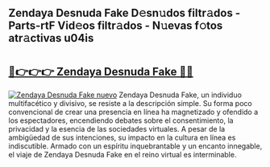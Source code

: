 ## Zendaya Desnuda Fake D𝚎sn𝚞dos filtr𝚊dos - Parts-rtF Vid𝚎os filtr𝚊dos - N𝚞evas f𝚘tos atr𝚊ctivas u04is

# <h2><a href="http://mb1cf8.tromn.icu/?c=Zendaya+Desnuda+Fake">🔗👉👉👉 Zendaya Desnuda Fake 🔗🔗</a></h2>

[![Zendaya Desnuda Fake nuevo](https://i.imgur.com/pEAQMta.gif)](http://mb1cf8.tromn.icu/?c=Zendaya+Desnuda+Fake)
Zendaya Desnuda Fake, un individuo multifacético y divisivo, se resiste a la descripción simple. Su forma poco convencional de crear una presencia en línea ha magnetizado y ofendido a los espectadores, encendiendo debates sobre el consentimiento, la privacidad y la esencia de las sociedades virtuales. A pesar de la ambigüedad de sus intenciones, su impacto en la cultura en línea es indiscutible. Armado con un espíritu inquebrantable y un encanto innegable, el viaje de Zendaya Desnuda Fake en el reino virtual es interminable.
